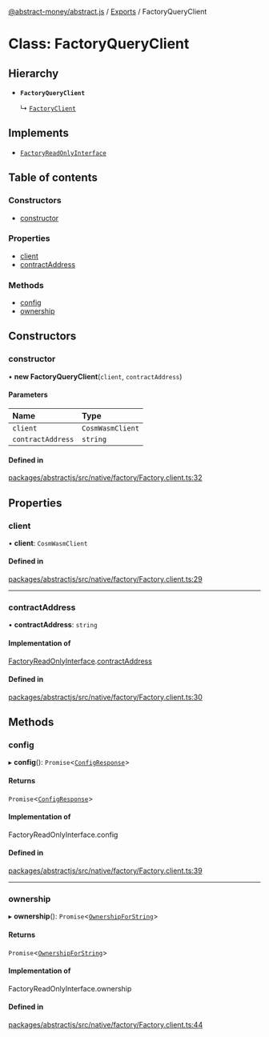 [@abstract-money/abstract.js](../README.md) / [Exports](../modules.md) / FactoryQueryClient

# Class: FactoryQueryClient

## Hierarchy

- **`FactoryQueryClient`**

  ↳ [`FactoryClient`](FactoryClient.md)

## Implements

- [`FactoryReadOnlyInterface`](../interfaces/FactoryReadOnlyInterface.md)

## Table of contents

### Constructors

- [constructor](FactoryQueryClient.md#constructor)

### Properties

- [client](FactoryQueryClient.md#client)
- [contractAddress](FactoryQueryClient.md#contractaddress)

### Methods

- [config](FactoryQueryClient.md#config)
- [ownership](FactoryQueryClient.md#ownership)

## Constructors

### constructor

• **new FactoryQueryClient**(`client`, `contractAddress`)

#### Parameters

| Name | Type |
| :------ | :------ |
| `client` | `CosmWasmClient` |
| `contractAddress` | `string` |

#### Defined in

[packages/abstractjs/src/native/factory/Factory.client.ts:32](https://github.com/Abstract-OS/abstract.js/blob/c46b309/packages/abstractjs/src/native/factory/Factory.client.ts#L32)

## Properties

### client

• **client**: `CosmWasmClient`

#### Defined in

[packages/abstractjs/src/native/factory/Factory.client.ts:29](https://github.com/Abstract-OS/abstract.js/blob/c46b309/packages/abstractjs/src/native/factory/Factory.client.ts#L29)

___

### contractAddress

• **contractAddress**: `string`

#### Implementation of

[FactoryReadOnlyInterface](../interfaces/FactoryReadOnlyInterface.md).[contractAddress](../interfaces/FactoryReadOnlyInterface.md#contractaddress)

#### Defined in

[packages/abstractjs/src/native/factory/Factory.client.ts:30](https://github.com/Abstract-OS/abstract.js/blob/c46b309/packages/abstractjs/src/native/factory/Factory.client.ts#L30)

## Methods

### config

▸ **config**(): `Promise`<[`ConfigResponse`](../interfaces/FactoryTypes.ConfigResponse.md)\>

#### Returns

`Promise`<[`ConfigResponse`](../interfaces/FactoryTypes.ConfigResponse.md)\>

#### Implementation of

FactoryReadOnlyInterface.config

#### Defined in

[packages/abstractjs/src/native/factory/Factory.client.ts:39](https://github.com/Abstract-OS/abstract.js/blob/c46b309/packages/abstractjs/src/native/factory/Factory.client.ts#L39)

___

### ownership

▸ **ownership**(): `Promise`<[`OwnershipForString`](../interfaces/FactoryTypes.OwnershipForString.md)\>

#### Returns

`Promise`<[`OwnershipForString`](../interfaces/FactoryTypes.OwnershipForString.md)\>

#### Implementation of

FactoryReadOnlyInterface.ownership

#### Defined in

[packages/abstractjs/src/native/factory/Factory.client.ts:44](https://github.com/Abstract-OS/abstract.js/blob/c46b309/packages/abstractjs/src/native/factory/Factory.client.ts#L44)
